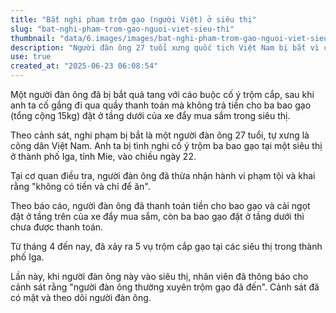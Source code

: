 ```yaml
---
title: "Bắt nghi phạm trộm gạo (người Việt) ở siêu thị"
slug: "bat-nghi-pham-trom-gao-nguoi-viet-sieu-thi"
thumbnail: "data/6.images/images/bat-nghi-pham-trom-gao-nguoi-viet-sieu-thi.webp"
description: "Người đàn ông 27 tuổi xưng quốc tịch Việt Nam bị bắt vì cố ý trộm 3 bao gạo tại siêu thị ở Mie."
use: true
created_at: "2025-06-23 06:08:54"
---
```


Một người đàn ông đã bị bắt quả tang với cáo buộc cố ý trộm cắp, sau khi anh ta cố gắng đi qua quầy thanh toán mà không trả tiền cho ba bao gạo (tổng cộng 15kg) đặt ở tầng dưới của xe đẩy mua sắm trong siêu thị.

Theo cảnh sát, nghi phạm bị bắt là một người đàn ông 27 tuổi, tự xưng là công dân Việt Nam. Anh ta bị tình nghi cố ý trộm ba bao gạo tại một siêu thị ở thành phố Iga, tỉnh Mie, vào chiều ngày 22.

Tại cơ quan điều tra, người đàn ông đã thừa nhận hành vi phạm tội và khai rằng "không có tiền và chỉ để ăn".

Theo báo cáo, người đàn ông đã thanh toán tiền cho bao gạo và cải ngọt đặt ở tầng trên của xe đẩy mua sắm, còn ba bao gạo đặt ở tầng dưới thì chưa được thanh toán.

Từ tháng 4 đến nay, đã xảy ra 5 vụ trộm cắp gạo tại các siêu thị trong thành phố Iga.

Lần này, khi người đàn ông này vào siêu thị, nhân viên đã thông báo cho cảnh sát rằng "người đàn ông thường xuyên trộm gạo đã đến". Cảnh sát đã có mặt và theo dõi người đàn ông.